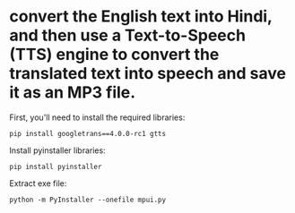 # convert the English text into Hindi, and then use a Text-to-Speech (TTS) engine to convert the translated text into speech and save it as an MP3 file. 

First, you'll need to install the required libraries: 
```
pip install googletrans==4.0.0-rc1 gtts
```

Install pyinstaller libraries: 
```
pip install pyinstaller
```

Extract exe file: 
```
python -m PyInstaller --onefile mpui.py
```
